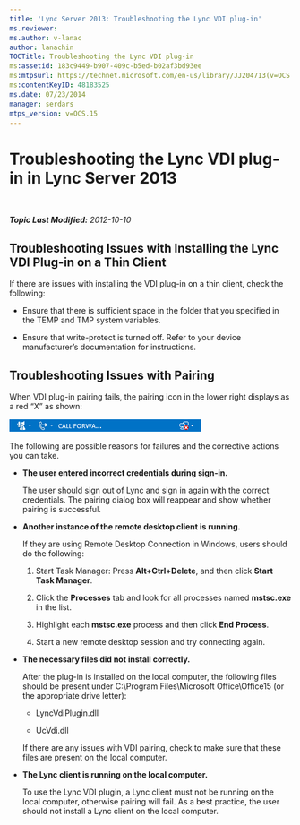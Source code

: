 ```yaml
---
title: 'Lync Server 2013: Troubleshooting the Lync VDI plug-in'
ms.reviewer: 
ms.author: v-lanac
author: lanachin
TOCTitle: Troubleshooting the Lync VDI plug-in
ms:assetid: 183c9449-b907-409c-b5ed-b02af3bd93ee
ms:mtpsurl: https://technet.microsoft.com/en-us/library/JJ204713(v=OCS.15)
ms:contentKeyID: 48183525
ms.date: 07/23/2014
manager: serdars
mtps_version: v=OCS.15
---
```


<div data-xmlns="http://www.w3.org/1999/xhtml">

<div class="topic" data-xmlns="http://www.w3.org/1999/xhtml" data-msxsl="urn:schemas-microsoft-com:xslt" data-cs="http://msdn.microsoft.com/en-us/">

<div data-asp="http://msdn2.microsoft.com/asp">

# Troubleshooting the Lync VDI plug-in in Lync Server 2013

</div>

<div id="mainSection">

<div id="mainBody">

<span> </span>

_**Topic Last Modified:** 2012-10-10_

<div>

## Troubleshooting Issues with Installing the Lync VDI Plug-in on a Thin Client

If there are issues with installing the VDI plug-in on a thin client, check the following:

  - Ensure that there is sufficient space in the folder that you specified in the TEMP and TMP system variables.

  - Ensure that write-protect is turned off. Refer to your device manufacturer’s documentation for instructions.

</div>

<div>

## Troubleshooting Issues with Pairing

When VDI plug-in pairing fails, the pairing icon in the lower right displays as a red “X” as shown:

![Lync VDI icon showing successful pairing](images/JJ204948.303d618c-4bc8-41c4-8553-2475de0d395e(OCS.15).png "Lync VDI icon showing successful pairing")

The following are possible reasons for failures and the corrective actions you can take.

  - **The user entered incorrect credentials during sign-in.**
    
    The user should sign out of Lync and sign in again with the correct credentials. The pairing dialog box will reappear and show whether pairing is successful.

  - **Another instance of the remote desktop client is running.**
    
    If they are using Remote Desktop Connection in Windows, users should do the following:
    
    1.  Start Task Manager: Press **Alt+Ctrl+Delete**, and then click **Start Task Manager**.
    
    2.  Click the **Processes** tab and look for all processes named **mstsc.exe** in the list.
    
    3.  Highlight each **mstsc.exe** process and then click **End Process**.
    
    4.  Start a new remote desktop session and try connecting again.

  - **The necessary files did not install correctly.**
    
    After the plug-in is installed on the local computer, the following files should be present under C:\\Program Files\\Microsoft Office\\Office15 (or the appropriate drive letter):
    
      - LyncVdiPlugin.dll
    
      - UcVdi.dll
    
    If there are any issues with VDI pairing, check to make sure that these files are present on the local computer.

  - **The Lync client is running on the local computer.**
    
    To use the Lync VDI plugin, a Lync client must not be running on the local computer, otherwise pairing will fail. As a best practice, the user should not install a Lync client on the local computer.

</div>

</div>

<span> </span>

</div>

</div>

</div>

